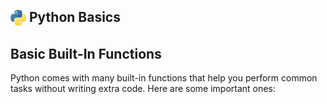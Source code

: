<html>
 <body>
  <h2><sub><img src="https://github.com/RadhikaDeshpande1010/skill-icon/blob/main/general-icon/python-icon.png" height="25" width="25"></sub> Python Basics</h2>
  <h2>Basic Built-In Functions</h2>
  <p>Python comes with many built-in functions that help you perform common tasks without writing extra code. Here are some important ones:</p>
  
